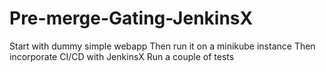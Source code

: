 # Pre-merge-Gating-JenkinsX
Start with dummy simple webapp
Then run it on a minikube instance
Then incorporate CI/CD with JenkinsX
Run a couple of tests
